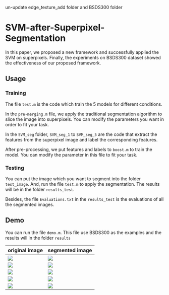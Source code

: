 un-update edge_texture_add folder and BSDS300 folder

# SVM-after-Superpixel-Segmentation

In this paper, we proposed a new framework and successfully applied the SVM on superpixels. Finally, the experiments on BSDS300 dataset showed the effectiveness of our proposed framework.

## Usage

### Training

The file `test.m` is the code which train the 5 models for different conditions.

In the `pre-merging.m` file, we apply the traditional segmentation algorithm to slice the image into superpixels. You can modify the parameters you want in order to fit your task.

In the `SVM_seg` folder, `SVM_seg_1` to `SVM_seg_5` are the code that extract the features from the superpixel image and label the corresponding features.

After pre-processing, we put features and labels to `boost.m` to train the model. You can modify the parameter in this file to fit your task.

### Testing

You can put the image which you want to segment into the folder `test_image`. And, run the file `test.m` to apply the segmentation. The results will be in the folder `results_test`.

Besides, the file `Evaluations.txt` in the `results_test` is the evaluations of all the segmented images.

## Demo

You can run the file `demo.m`. This file use BSDS300 as the examples and the results will in the folder `results`

| original image | segmented image |
| ------ | ------ |
| ![](https://i.imgur.com/h9nGwBV.jpg) | ![](https://i.imgur.com/6tO225S.jpg) |
| ![](https://i.imgur.com/RHBzEuG.jpg) | ![](https://i.imgur.com/TqTJZJB.jpg) |
| ![](https://i.imgur.com/rx0z43y.jpg) | ![](https://i.imgur.com/dMBNWMB.jpg) |
| ![](https://i.imgur.com/XDrUPio.jpg) | ![](https://i.imgur.com/lTLAthM.jpg) |
| ![](https://i.imgur.com/eEHy73T.jpg) | ![](https://i.imgur.com/hVcWVz0.jpg) |
